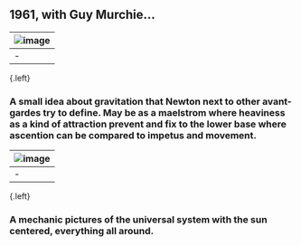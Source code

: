 ## 1961, with Guy Murchie...
|![image](https://shoutn95.github.io/sh95/images/p36.jpg )|
|-|
|-|
{.left}
### A small idea about gravitation that Newton next to other avant-gardes try to define. May be as a maelstrom where heaviness as a kind of attraction prevent and fix to the lower base where ascention can be compared to impetus and movement.
|![image](https://shoutn95.github.io/sh95/images/p73.jpg )|
|-|
|-|
{.left}
### A mechanic pictures of the universal system with the sun centered, everything all around.